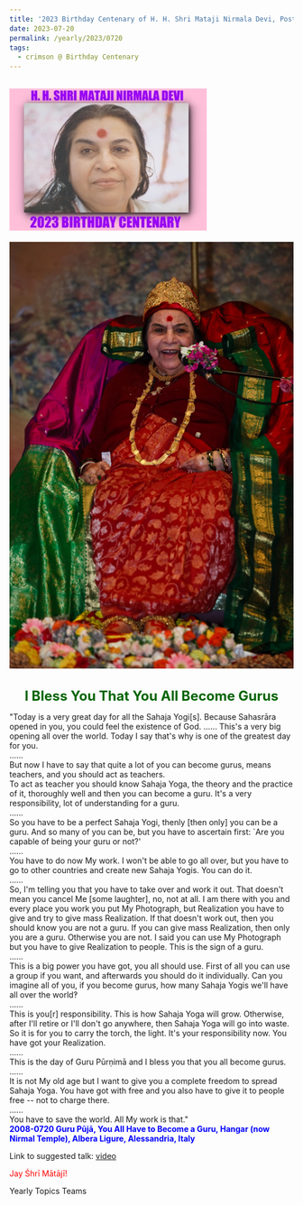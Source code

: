 ```yaml
---
title: '2023 Birthday Centenary of H. H. Shri Mataji Nirmala Devi, Post 22'
date: 2023-07-20
permalink: /yearly/2023/0720
tags:
  - crimson @ Birthday Centenary
---
```


<br>
<div style="text-align: left"><img src="/images/100Years.jpg" width="350" /></div><br>

<div style="text-align: center"><img src="/images/image1204Photo_credit_Calin_Chiroiu.jpg" /></div>

<br>
<p style="color:DarkGreen; text-align:center">
<font size="+2"><b>I Bless You That You All Become Gurus</b><br></font>
</p>

<p>
"Today is a very great day for all the Sahaja Yogi[s]. Because Sahasrāra opened in you, you could feel the existence of God. ...... This's a very big opening all over the world. Today I say that's why is one of the greatest day for you.<br>
......<br>
But now I have to say that quite a lot of you can become gurus, means teachers, and you should act as teachers.<br>
To act as teacher you should know Sahaja Yoga, the theory and the practice of it, thoroughly well and then you can become a guru. It's a very responsibility, lot of understanding for a guru.<br>
......<br> 
So you have to be a perfect Sahaja Yogi, thenly [then only] you can be a guru. And so many of you can be, but you have to ascertain first: `Are you capable of being your guru or not?'<br>
......<br>
You have to do now My work. I won't be able to go all over, but you have to go to other countries and create new Sahaja Yogis. You can do it.<br>
......<br>
So, I'm telling you that you have to take over and work it out. That doesn't mean you cancel Me [some laughter], no, not at all. I am there with you and every place you work you put My Photograph, but Realization you have to give and try to give mass Realization. If that doesn't work out, then you should know you are not a guru. If you can give mass Realization, then only you are a guru. Otherwise you are not. I said you can use My Photograph but you have to give Realization to people. This is the sign of a guru.<br>
......<br>
This is a big power you have got, you all should use. First of all you can use a group if you want, and afterwards you should do it individually. Can you imagine all of you, if you become gurus, how many Sahaja Yogis we'll have all over the world‽<br>
......<br>
This is you[r] responsibility. This is how Sahaja Yoga will grow. Otherwise, after I'll retire or I'll don't go anywhere, then Sahaja Yoga will go into waste. So it is for you to carry the torch, the light. It's your responsibility now. You have got your Realization.<br>
......<br>
This is the day of Guru Pūrṇimā and I bless you that you all become gurus.<br>
......<br>
 It is not My old age but I want to give you a complete freedom to spread Sahaja Yoga. You have got with free and you also have to give it to people free -- not to charge there.<br>
......<br>
You have to save the world. All My work is that."<br>
<font color="blue"><b>2008-0720 Guru Pūjā, You All Have to Become a Guru, Hangar (now Nirmal Temple), Albera Ligure, Alessandria, Italy</b></font><br>
</p>

Link to suggested talk: <a href="https://vimeo.com/23835322"> video</a><br>

<p style="color:red;">Jay Śhrī Mātājī!<br></p>

<p>Yearly Topics Teams</p>